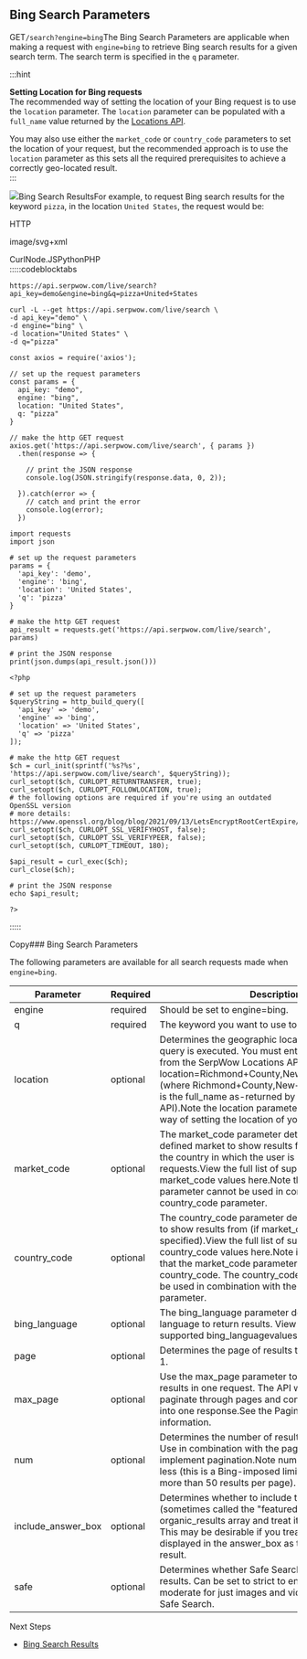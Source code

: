 Bing Search Parameters
----------------------

GET`/search?engine=bing`The Bing Search Parameters are applicable when making a request with `engine=bing` to retrieve Bing search results for a given search term. The search term is specified in the `q` parameter.

  
:::hint



**Setting Location for Bing requests**  
The recommended way of setting the location of your Bing request is to use the `location` parameter. The `location` parameter can be populated with a `full_name` value returned by the [Locations API](/docs/locations-api).  
  
You may also use either the `market_code` or `country_code` parameters to set the location of your request, but the recommended approach is to use the `location` parameter as this sets all the required prerequisites to achieve a correctly geo-located result.  
:::

![](https://apiimages.imgix.net/serpwow/images/png/docs/bing_search.png?auto=format&ixlib=react-9.5.1-beta.1&w=600)Bing Search ResultsFor example, to request Bing search results for the keyword `pizza`, in the location `United States`, the request would be:



HTTP



image/svg+xml
































CurlNode.JSPythonPHP  
:::::codeblocktabs


```
https://api.serpwow.com/live/search?api_key=demo&engine=bing&q=pizza+United+States
```

```
curl -L --get https://api.serpwow.com/live/search \
-d api_key="demo" \
-d engine="bing" \
-d location="United States" \
-d q="pizza"
```

```
const axios = require('axios');

// set up the request parameters
const params = {
  api_key: "demo",
  engine: "bing",
  location: "United States",
  q: "pizza"
}

// make the http GET request
axios.get('https://api.serpwow.com/live/search', { params })
  .then(response => {

    // print the JSON response
    console.log(JSON.stringify(response.data, 0, 2));

  }).catch(error => {
    // catch and print the error
    console.log(error);
  })
```

```
import requests
import json

# set up the request parameters
params = {
  'api_key': 'demo',
  'engine': 'bing',
  'location': 'United States',
  'q': 'pizza'
}

# make the http GET request
api_result = requests.get('https://api.serpwow.com/live/search', params)

# print the JSON response
print(json.dumps(api_result.json()))
```

```
<?php
      
# set up the request parameters
$queryString = http_build_query([
  'api_key' => 'demo',
  'engine' => 'bing',
  'location' => 'United States',
  'q' => 'pizza'
]);

# make the http GET request
$ch = curl_init(sprintf('%s?%s', 'https://api.serpwow.com/live/search', $queryString));
curl_setopt($ch, CURLOPT_RETURNTRANSFER, true);
curl_setopt($ch, CURLOPT_FOLLOWLOCATION, true);
# the following options are required if you're using an outdated OpenSSL version
# more details: https://www.openssl.org/blog/blog/2021/09/13/LetsEncryptRootCertExpire/
curl_setopt($ch, CURLOPT_SSL_VERIFYHOST, false);
curl_setopt($ch, CURLOPT_SSL_VERIFYPEER, false);
curl_setopt($ch, CURLOPT_TIMEOUT, 180);

$api_result = curl_exec($ch);
curl_close($ch);

# print the JSON response
echo $api_result;

?>
```
  
:::::

Copy### Bing Search Parameters

The following parameters are available for all search requests made when `engine=bing`.

| Parameter | Required | Description |
| --- | --- | --- |
| engine | required | Should be set to engine=bing. |
| q | required | The keyword you want to use to perform the search. |
| location | optional | Determines the geographic location in which the query is executed. You must enter a full\_name value from the SerpWow Locations API, for example location=Richmond+County,New+York,United+States (where Richmond+County,New+York,United+States is the full\_name as-returned by the Locations API).Note the location parameter is the recommended way of setting the location of your Bing request. |
| market\_code | optional | The market\_code parameter determines the Bing-defined market to show results from. This is typically the country in which the user is making requests.View the full list of supported Bing market\_code values here.Note the market\_code parameter cannot be used in combination with the country\_code parameter. |
| country\_code | optional | The country\_code parameter determines the country to show results from (if market\_code is not specified).View the full list of supported Bing country\_code values here.Note it is recommended that the market\_code parameter be used instead of country\_code. The country\_code parameter cannot be used in combination with the market\_code parameter. |
| bing\_language | optional | The bing\_language parameter determines the Bing UI language to return results. View the full list of supported bing\_languagevalues here. Defaults to en. |
| page | optional | Determines the page of results to return, defaults to 1. |
| max\_page | optional | Use the max\_page parameter to get multiple pages of results in one request. The API will automatically paginate through pages and concatenate the results into one response.See the Pagination docs for more information. |
| num | optional | Determines the number of results to show per page. Use in combination with the page parameter to implement pagination.Note num must be set to 50 or less (this is a Bing-imposed limitation of not returning more than 50 results per page). |
| include\_answer\_box | optional | Determines whether to include the answer box (sometimes called the "featured snippet") in the organic\_results array and treat it as the first result. This may be desirable if you treat the result Bing displayed in the answer\_box as the first organic result. |
| safe | optional | Determines whether Safe Searchis enabled for the results. Can be set to strict to enable Safe Search, moderate for just images and videos or off to disable Safe Search. |
Next Steps

* [Bing Search Results](/docs/search-api/results/bing/search)
